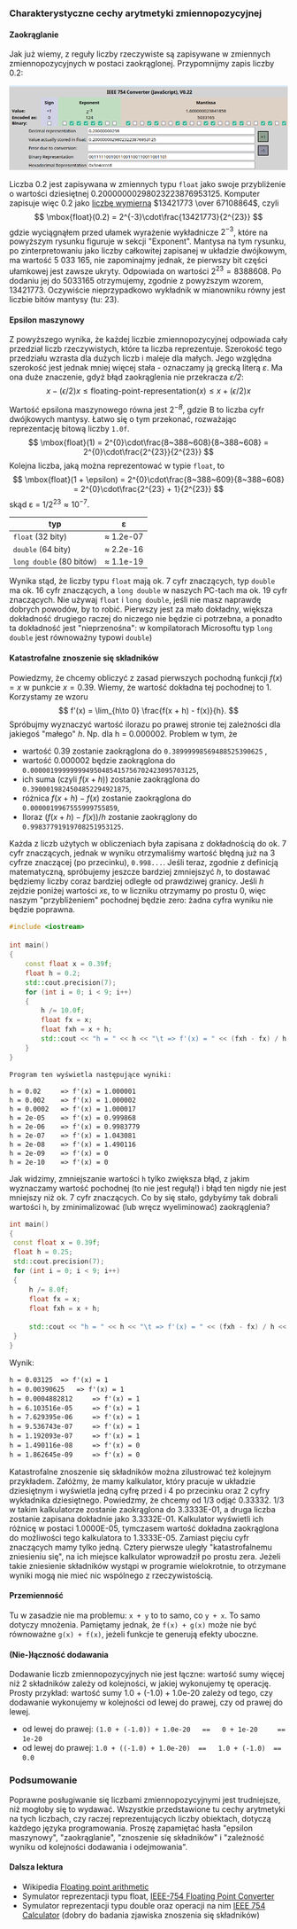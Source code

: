 

### Charakterystyczne cechy arytmetyki zmiennopozycyjnej

#### Zaokrąglanie

Jak już wiemy, z reguły liczby rzeczywiste są zapisywane w zmiennych zmiennopozycyjnych w postaci zaokrąglonej. Przypomnijmy zapis liczby 0.2:

![](./img/02/0.2.png)

Liczba 0.2 jest zapisywana w zmiennych typu `float` jako swoje przybliżenie o wartości dziesiętnej $0.20000000298023223876953125$. Komputer zapisuje więc $0.2$ jako [liczbę wymierną](https://www.wolframalpha.com/input?i=0.20000000298023223876953125+as+rational+number++) $13421773 \over 67108864$, czyli 
$$
\mbox{float}(0.2) = 2^{-3}\cdot\frac{13421773}{2^{23}}
$$
gdzie wyciągnąłem przed ułamek wyrażenie wykładnicze $2^{-3}$, które na powyższym rysunku figuruje w sekcji "Exponent". Mantysa na tym rysunku, po zinterpretowaniu jako liczby całkowitej zapisanej w układzie dwójkowym, ma wartość 5 033 165, nie zapominajmy jednak, że pierwszy bit części ułamkowej jest zawsze ukryty. Odpowiada on wartości $2^{23} = 8 388 608$. Po dodaniu jej do 5033165 otrzymujemy, zgodnie z powyższym wzorem, 13421773. Oczywiście nieprzypadkowo wykładnik w mianowniku równy jest liczbie bitów mantysy (tu: 23).

#### Epsilon maszynowy

Z powyższego wynika, że każdej liczbie zmiennopozycyjnej odpowiada cały przedział liczb rzeczywistych, które ta liczba reprezentuje. Szerokość tego przedziału wzrasta dla dużych liczb i maleje dla małych. Jego względna szerokość jest jednak mniej więcej stała - oznaczamy ją grecką literą *ε*. Ma ona duże znaczenie, gdyż błąd zaokrąglenia nie przekracza *ε/2*:  
$$
   x - (\epsilon/2) x \le \textrm{floating-point-representation}(x) \le x + (\epsilon/2) x
$$

Wartość epsilona maszynowego równa jest $2^{-B}$, gdzie B to liczba cyfr dwójkowych mantysy. Łatwo się o tym przekonać, rozważając reprezentację bitową liczby `1.0f`. 
$$
   \mbox{float}(1) = 2^{0}\cdot\frac{8~388~608}{8~388~608} = 2^{0}\cdot\frac{2^{23}}{2^{23}}
$$
Kolejna liczba, jaką można reprezentować w typie `float`, to
$$
\mbox{float}(1 + \epsilon) = 2^{0}\cdot\frac{8~388~609}{8~388~608} = 2^{0}\cdot\frac{2^{23} + 1}{2^{23}}
$$
skąd ε = $1/2^{23} \approx 10^{-7}$. 

| typ                           | ε         |
| ----------------------------- | --------- |
| `float`             (32 bity) | ≈ 1.2e-07 |
| `double`           (64 bity)  | ≈ 2.2e-16 |
| `long double`  (80 bitów)     | ≈ 1.1e-19 |

Wynika stąd, że liczby typu `float` mają ok. 7 cyfr znaczących, typ `double` ma ok. 16 cyfr znaczących, a `long double` w naszych PC-tach ma ok. 19 cyfr znaczących. Nie używaj `float` i `long double`, jeśli nie masz naprawdę dobrych powodów, by to robić. Pierwszy jest za mało dokładny, większa dokładność drugiego raczej do niczego nie będzie ci potrzebna, a ponadto ta dokładność jest "nieprzenośna": w kompilatorach Microsoftu typ `long double` jest równoważny typowi `double`) 

#### Katastrofalne znoszenie się składników

Powiedzmy, że chcemy obliczyć z zasad pierwszych pochodną funkcji $f(x) = x$ w punkcie $x = 0.39$. Wiemy, że wartość dokładna tej pochodnej to 1. Korzystamy ze wzoru 
$$
   f'(x) = \lim_{h\to 0} \frac{f(x + h) - f(x)}{h}.
$$
Spróbujmy wyznaczyć wartość ilorazu po prawej stronie tej zależności dla jakiegoś "małego" *h*. Np. dla h = 0.000002. Problem w tym, że 

- wartość 0.39 zostanie zaokrąglona do `0.38999998569488525390625` ,
- wartość 0.000002 będzie zaokrąglona do `0.000001999999994950485415756702423095703125`,
- ich suma (czyli $f(x + h)$) zostanie zaokrąglona do `0.3900019824504852294921875`, 
- różnica $f(x + h) - f(x)$ zostanie zaokrąglona do `0.0000019967555999755859`,
- Iloraz $(f(x + h) - f(x))/h$ zostanie zaokrąglony do `0.99837791919708251953125`. 

Każda z liczb użytych w obliczeniach była zapisana z dokładnością do ok. 7 cyfr znaczących, jednak w wyniku otrzymaliśmy wartość błędną już na 3 cyfrze znaczącej (po przecinku), `0.998...`. Jeśli teraz, zgodnie z definicją matematyczną, spróbujemy jeszcze bardziej zmniejszyć *h*, to dostawać będziemy liczby coraz bardziej odległe od prawdziwej granicy. Jeśli *h* zejdzie poniżej wartości *x*ε, to w liczniku otrzymamy po prostu 0, więc naszym "przybliżeniem" pochodnej będzie zero: żadna cyfra wyniku nie będzie poprawna. 

```c++
#include <iostream>

int main()
{
    const float x = 0.39f;
    float h = 0.2;
    std::cout.precision(7);
    for (int i = 0; i < 9; i++)
    {
        h /= 10.0f;
        float fx = x;
        float fxh = x + h;
        std::cout << "h = " << h << "\t => f'(x) = " << (fxh - fx) / h << "\n";
    }
}
```

    Program ten wyświetla następujące wyniki:

   ```txt\
h = 0.02	 => f'(x) = 1.000001
h = 0.002	 => f'(x) = 1.000002
h = 0.0002	 => f'(x) = 1.000017
h = 2e-05	 => f'(x) = 0.999868
h = 2e-06	 => f'(x) = 0.9983779
h = 2e-07	 => f'(x) = 1.043081
h = 2e-08	 => f'(x) = 1.490116
h = 2e-09	 => f'(x) = 0
h = 2e-10	 => f'(x) = 0
   ```

Jak widzimy, zmniejszanie wartości `h` tylko zwiększa błąd, z jakim wyznaczamy wartość pochodnej (to nie jest regułą!) i błąd ten nigdy nie jest mniejszy niż ok. 7 cyfr znaczących. Co by się stało, gdybyśmy tak dobrali wartości `h`, by zminimalizować (lub wręcz wyeliminować) zaokrąglenia? 

   ```c++
int main()
{
    const float x = 0.39f;
    float h = 0.25;
    std::cout.precision(7);
    for (int i = 0; i < 9; i++)
    {
        h /= 8.0f;
        float fx = x;
        float fxh = x + h;

        std::cout << "h = " << h << "\t => f'(x) = " << (fxh - fx) / h << "\n";
    }
}
   ```

Wynik:

   ```txt
h = 0.03125	 => f'(x) = 1
h = 0.00390625	 => f'(x) = 1
h = 0.0004882812	 => f'(x) = 1
h = 6.103516e-05	 => f'(x) = 1
h = 7.629395e-06	 => f'(x) = 1
h = 9.536743e-07	 => f'(x) = 1
h = 1.192093e-07	 => f'(x) = 1
h = 1.490116e-08	 => f'(x) = 0
h = 1.862645e-09	 => f'(x) = 0
   ```

Katastrofalne znoszenie się składników można zilustrować też kolejnym przykładem. Załóżmy, że mamy kalkulator, który pracuje w układzie dziesiętnym i wyświetla jedną cyfrę przed i 4 po przecinku oraz 2 cyfry wykładnika dziesiętnego. Powiedzmy, że chcemy od 1/3 odjąć 0.33332. 1/3 w takim kalkulatorze zostanie zaokrąglona do 3.3333E-01, a druga liczba zostanie zapisana dokładnie jako 3.3332E-01. Kalkulator wyświetli ich różnicę w postaci 1.0000E-05, tymczasem wartość dokładna zaokrąglona do możliwości tego kalkulatora to 1.3333E-05. Zamiast pięciu cyfr znaczących mamy tylko jedną. Cztery pierwsze uległy "katastrofalnemu zniesieniu się", na ich miejsce kalkulator wprowadził po prostu zera. Jeżeli takie zniesienie składników wystąpi w programie wielokrotnie, to otrzymane wyniki mogą nie mieć nic wspólnego z rzeczywistością. 

#### Przemienność

Tu w zasadzie nie ma problemu: `x + y` to to samo, co `y + x`. To samo dotyczy mnożenia. Pamiętamy jednak, że `f(x) + g(x)` może nie być równoważne `g(x) + f(x)`, jeżeli funkcje te generują efekty uboczne. 

#### (Nie-)łączność dodawania

Dodawanie liczb zmiennopozycyjnych nie jest łączne: wartość sumy więcej niż 2 składników zależy od kolejności, w jakiej wykonujemy tę operację. Prosty przykład: wartość sumy 1.0 + (-1.0) + 1.0e-20 zależy od tego, czy dodawanie wykonujemy w kolejności od lewej do prawej, czy od prawej do lewej. 

- od lewej do prawej: `(1.0 + (-1.0)) + 1.0e-20   ==   0 + 1e-20     ==   1e-20`
- od lewej do prawej:   `1.0 + ((-1.0) + 1.0e-20)  ==   1.0 + (-1.0)  ==   0.0` 

### Podsumowanie

Poprawne posługiwanie się liczbami zmiennopozycyjnymi jest trudniejsze, niż mogłoby się to wydawać. Wszystkie przedstawione tu cechy arytmetyki na tych liczbach, czy raczej reprezentujących liczby obiektach, dotyczą każdego języka programowania. Proszę zapamiętać hasła "epsilon maszynowy", "zaokrąglanie", "znoszenie się składników" i "zależność wyniku od kolejności dodawania i odejmowania". 

#### Dalsza lektura

- Wikipedia [Floating point arithmetic](https://en.wikipedia.org/wiki/Floating-point_arithmetic) 
- Symulator reprezentacji typu float, [IEEE-754 Floating Point Converter](https://www.h-schmidt.net/FloatConverter/IEEE754.html) 
- Symulator reprezentacji typu double oraz operacji na nim [IEEE 754 Calculator](http://weitz.de/ieee/) (dobry do badania zjawiska znoszenia się składników)